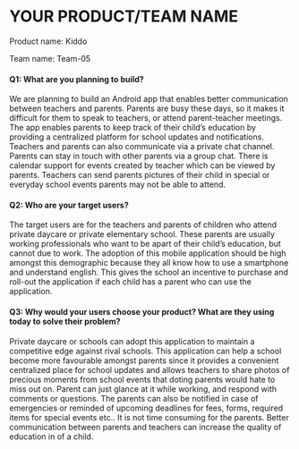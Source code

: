 # YOUR PRODUCT/TEAM NAME

Product name: Kiddo

Team name: Team-05

#### Q1: What are you planning to build?

We are planning to build an Android app that enables better communication between teachers and parents. Parents are busy these days, so it makes it difficult for them to speak to teachers, or attend parent-teacher meetings. The app enables parents to keep track of their child’s education by providing a centralized platform for school updates and notifications. Teachers and parents can also communicate via a private chat channel.  Parents can stay in touch with other parents via a group chat. There is calendar support for events created by teacher which can be viewed by parents. Teachers can send parents pictures of their child in special or everyday school events parents may not be able to attend.

#### Q2: Who are your target users?

The target users are for the teachers and parents of children who attend private daycare or private elementary school. These parents are usually working professionals who want to be apart of their child’s education, but cannot due to work. The adoption of this mobile application should be high amongst this demographic because they all know how to use a smartphone and understand english. This gives the school an incentive to purchase and roll-out the application if each child has a parent who can use the application.

#### Q3: Why would your users choose your product? What are they using today to solve their problem?

Private daycare or schools can adopt this application to maintain a competitive edge against rival schools. This application can help a school become more favourable amongst parents since it provides a convenient centralized place for school updates and allows teachers to share photos of precious moments from school events that doting parents would hate to miss out on. Parent can just glance at it while working, and respond with comments or questions. The parents can also be notified in case of emergencies or reminded of upcoming deadlines for fees, forms, required items for special events etc.. It is not time consuming for the parents.  Better communication between parents and teachers can increase the quality of education in of a child. 
